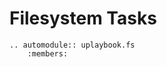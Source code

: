 # Filesystem Tasks

<!-- Your other content -->

```eval_rst
.. automodule:: uplaybook.fs
    :members:
